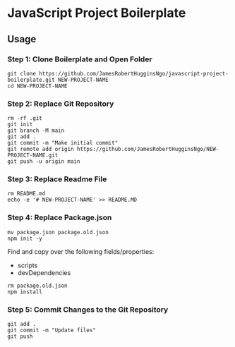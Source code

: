 # JavaScript Project Boilerplate

## Usage

### Step 1: Clone Boilerplate and Open Folder

``` console
git clone https://github.com/JamesRobertHugginsNgo/javascript-project-boilerplate.git NEW-PROJECT-NAME
cd NEW-PROJECT-NAME
```

### Step 2: Replace Git Repository

``` console
rm -rf .git
git init
git branch -M main
git add .
git commit -m "Make initial commit"
git remote add origin https://github.com/JamesRobertHugginsNgo/NEW-PROJECT-NAME.git
git push -u origin main
```

### Step 3: Replace Readme File

``` console
rm README.md
echo -e '# NEW-PROJECT-NAME' >> README.MD
```

### Step 4: Replace Package.json

``` console
mv package.json package.old.json
npm init -y
```

Find and copy over the following fields/properties:
- scripts
- devDependencies

``` console
rm package.old.json
npm install
```

### Step 5: Commit Changes to the Git Repository

``` console
git add .
git commit -m "Update files"
git push
```
